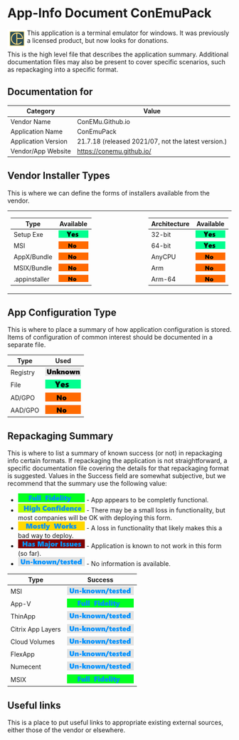 # App-Info Document ConEmuPack

[<img src="/media/AppIcons/CONEMUSixFour-Square44x44Logo.scale-100.png" align="left" alt="ConEmu logo"  />](/media/AppIcons/CONEMUSixFour-Square44x44Logo.scale-100.png) This application is a terminal emulator for windows.  It was previously a licensed product, but now looks for donations.

This is the high level file that describes the application summary.  Additional documentation files may also be present to cover specific scenarios, such as repackaging into a specific format. 

## Documentation for

| Category | Value |
|-----|-------------------------------------------------------|
| Vendor Name | ConEMu.Github.io |
| Application Name| ConEmuPack |
| Application Version | 21.7.18 (released 2021/07, not the latest version.)|
| Vendor/App Website| https://conemu.github.io/ |


## Vendor Installer Types

This is where we can define the forms of installers available from the vendor. 
<table >
<tr>
<td>

| Type | Available |
|----|----|
| Setup Exe | [<img src="/media/Yes.png" alt="Yes" />](/media/Yes.png) |
| MSI | [<img src="/media/No.png" alt="No" />](/media/No.png) |
| AppX/Bundle | [<img src="/media/No.png" alt="No" />](/media/No.png) |
| MSIX/Bundle | [<img src="/media/No.png" alt="No" />](/media/No.png) |
| .appinstaller | [<img src="/media/No.png" alt="No" />](/media/No.png) |

</td>
<td width=100></td>
<td>

| Architecture | Available |
|----|----|
| 32-bit | [<img src="/media/Yes.png" alt="Yes" />](/media/Yes.png) |
| 64-bit | [<img src="/media/Yes.png" alt="Yes" />](/media/Yes.png) |
| AnyCPU | [<img src="/media/No.png" alt="No" />](/media/No.png) |
| Arm | [<img src="/media/No.png" alt="No" />](/media/No.png) |
| Arm-64 | [<img src="/media/No.png" alt="No" />](/media/No.png) |

</td>
</tr>
</table>

## App Configuration Type

This is where to place a summary of how application configuration is stored.  Items of configuration of common interest should be documented in a separate file.

| Type | Used |
|----|----|
| Registry | [<img src="/media/Unknown.png" alt="Unknown" />](/media/Unknown.png) |
| File | [<img src="/media/Yes.png" alt="Yes" />](/media/Yes.png) |
| AD/GPO | [<img src="/media/No.png" alt="No" />](/media/No.png) |
| AAD/GPO | [<img src="/media/No.png" alt="No" />](/media/No.png) |


## Repackaging Summary

This is where to list a summary of known success (or not) in repackaging info certain formats.  If repackaging the application is not straightforward, a specific documentation file covering the details for that repackaging format is suggested. Values in the Success field are somewhat subjective, but we recommend that the summary use the following value:

* [<img src="/media/CatFullFidelity.png" alt="Full Fidelity" />](/media/CatFullFidelity.png) - App appears to be completly functional.
* [<img src="/media/CatHighConfidence.png" alt="High Confidence" />](/media/CatHighConfidence.png) - There may be a small loss in functionality, but most companies will be OK with deploying this form.
* [<img src="/media/CatMostlyWorks.png" alt="Mostly Works" />](/media/CatMostlyWorks.png) - A loss in functionality that likely makes this a bad way to deploy.
* [<img src="/media/CatIssues.png" alt="Has Issues" />](/media/CatIssues.png) - Application is known to not work in this form (so far).
* [<img src="/media/CatUnknown.png" alt="Unknown/Untested" />](/media/CatUnknown.png) - No information is available.

| Type | Success |
|----|----|
| MSI | [<img src="/media/CatUnknown.png" alt="Unknown/Untested" />](/media/CatUnknown.png) |
| App-V | [<img src="/media/CatFullFidelity.png" alt="Full Fidelity" />](/media/CatFullFidelity.png) |
| ThinApp | [<img src="/media/CatUnknown.png" alt="Unknown/Untested" />](/media/CatUnknown.png) |
| Citrix App Layers | [<img src="/media/CatUnknown.png" alt="Unknown/Untested" />](/media/CatUnknown.png) |
| Cloud Volumes | [<img src="/media/CatUnknown.png" alt="Unknown/Untested" />](/media/CatUnknown.png) |
| FlexApp | [<img src="/media/CatUnknown.png" alt="Unknown/Untested" />](/media/CatUnknown.png) |
| Numecent | [<img src="/media/CatUnknown.png" alt="Unknown/Untested" />](/media/CatUnknown.png) |
| MSIX | [<img src="/media/CatFullFidelity.png" alt="Full Fidelity" />](/media/CatFullFidelity.png) |

## Useful links
This is a place to put useful links to appropriate existing external sources, either those of the vendor or elsewhere.
